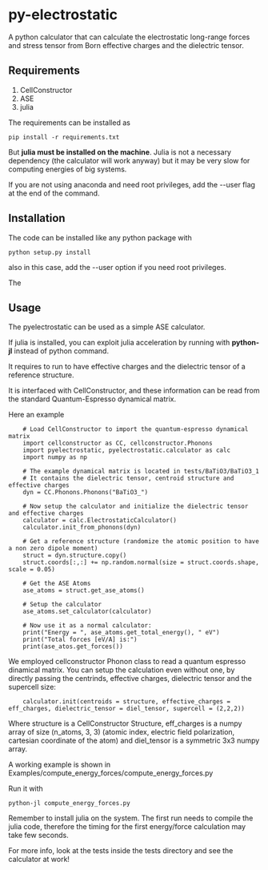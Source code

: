 # py-electrostatic
A python calculator that can calculate the electrostatic long-range forces and stress tensor from Born effective charges and the dielectric tensor. 


## Requirements

1. CellConstructor
2. ASE
3. julia

The requirements can be installed as

```
pip install -r requirements.txt
```

But **julia must be installed on the machine**. 
Julia is not a necessary dependency (the calculator will work anyway) but it may be very slow for computing energies of big systems.


If you are not using anaconda and need root privileges, add the --user flag at the end of the command.

## Installation

The code can be installed like any python package with

```
python setup.py install
```

also in this case, add the --user option if you need root privileges.

The 


## Usage

The pyelectrostatic can be used as a simple ASE calculator.

If julia is installed, you can exploit julia acceleration by running with **python-jl** instead of python command. 

It requires to run to have effective charges and the dielectric tensor of a reference structure.

It is interfaced with CellConstructor, 
and these information can be read from the standard Quantum-Espresso dynamical matrix.

Here an example

```
    # Load CellConstructor to import the quantum-espresso dynamical matrix
    import cellconstructor as CC, cellconstructor.Phonons    
    import pyelectrostatic, pyelectrostatic.calculator as calc
    import numpy as np

    # The example dynamical matrix is located in tests/BaTiO3/BaTiO3_1
    # It contains the dielectric tensor, centroid structure and effective charges
    dyn = CC.Phonons.Phonons("BaTiO3_")

    # Now setup the calculator and initialize the dielectric tensor and effective charges
    calculator = calc.ElectrostaticCalculator()
    calculator.init_from_phonons(dyn)

    # Get a reference structure (randomize the atomic position to have a non zero dipole moment)
    struct = dyn.structure.copy()
    struct.coords[:,:] += np.random.normal(size = struct.coords.shape, scale = 0.05)

    # Get the ASE Atoms 
    ase_atoms = struct.get_ase_atoms()

    # Setup the calculator
    ase_atoms.set_calculator(calculator)

    # Now use it as a normal calculator:
    print("Energy = ", ase_atoms.get_total_energy(), " eV")
    print("Total forces [eV/A] is:")
    print(ase_atos.get_forces())
```


We employed cellconstructor Phonon class to read a quantum espresso dinamical matrix.
You can setup the calculation even without one, by directly passing the centrinds, effective charges, dielectric tensor and the supercell size:

```
    calculator.init(centroids = structure, effective_charges = eff_charges, dielectric_tensor = diel_tensor, supercell = (2,2,2))
```

Where structure is a CellConstructor Structure, eff_charges is a numpy array of size (n_atoms, 3, 3)
(atomic index, electric field polarization, cartesian coordinate of the atom)
and diel_tensor is a symmetric 3x3 numpy array.

A working example is shown in Examples/compute_energy_forces/compute_energy_forces.py

Run it with
```
python-jl compute_energy_forces.py
```

Remember to install julia on the system. The first run needs to compile the julia code, therefore the timing for the first energy/force calculation may take few seconds.

For more info, look at the tests inside the tests directory and see the calculator at work!


